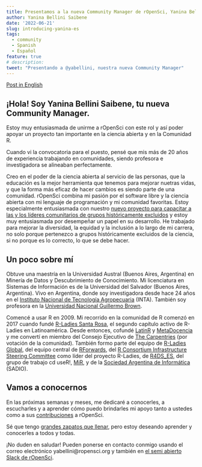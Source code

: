 ```yaml
---
title: Presentamos a la nueva Community Manager de rOpenSci, Yanina Bellini Saibene
author: Yanina Bellini Saibene
date: '2022-06-21'
slug: introducing-yanina-es
tags:
  - community
  - Spanish
  - Español
feature: true  
# description: 
tweet: "Presentando a @yabellini, nuestra nueva Community Manager" 
---
```


[Post in English](/blog/2022/06/21/introducing-yanina/)

## ¡Hola! Soy Yanina Bellini Saibene, tu nueva Community Manager.

Estoy muy entusiasmada de unirme a rOpenSci con este rol y así poder apoyar un proyecto tan importante en la ciencia abierta y en la Comunidad R.

Cuando vi la convocatoria para el puesto, pensé que mis más de 20 años de experiencia trabajando en comunidades, siendo profesora e investigadora se alineaban perfectamente.

Creo en el poder de la ciencia abierta al servicio de las personas, que la educación es la mejor herramienta que tenemos para mejorar nuetras vidas, y que la forma más eficaz de hacer cambios es siendo parte de una comunidad. rOpenSci combina mi pasión por el software libre y la ciencia abierta con mi lenguaje de programación y mi comunidad favoritas. Estoy especialmente entusiasmada con nuestro [nuevo proyecto para capacitar a las y los líderes comunitarios de grupos históricamente excluidos](/blog/2021/12/20/inclusive-leadership-program/) y estoy muy entusiasmada por desempeñar un papel en su desarrollo. He trabajado para mejorar la diversidad, la equidad y la inclusión a lo largo de mi carrera, no solo porque pertenezco a grupos históricamente excluidos de la ciencia, si no porque es lo correcto, lo que se debe hacer.

## Un poco sobre mí

Obtuve una maestría en la Universidad Austral (Buenos Aires, Argentina) en Minería de Datos y Descubrimiento de Conocimiento. Mi licenciatura en Sistemas de Información es de la Universidad del Salvador (Buenos Aires, Argentina). Vivo en Argentina, donde soy investigadora desde hace 24 años en el [Instituto Nacional de Tecnología Agropecuaria](https://www.argentina.gob.ar/inta) (INTA). También soy profesora en la [Universidad Nacional Guillermo Brown](https://www.unab.edu.ar/).

Comencé a usar R en 2009. Mi recorrido en la comunidad de R comenzó en 2017 cuando fundé [R-Ladies Santa Rosa](https://www.meetup.com/es/rladies-santa-rosa/), el segundo capítulo activo de R-Ladies en Latinoamérica. Desde entonces, cofundé [LatinR](https://latin-r.com/) y [MetaDocencia](https://www.metadocencia.org/) y me convertí en miembro del Consejo Ejecutivo de [The Carpentries](https://carpentries.org/) (por votación de la comunidad). También formo parte del equipo de [R-Ladies Global](https://rladies.org/), del equipo central de [RForwards](https://forwards.github.io/), del [R Consortium Infrastructure Steering Committee](https://www.r-consortium.org/about/governance) como líder del proyecto R-Ladies, de [R4DS_ES](https://github.com/cienciadedatos), del grupo de trabajo cd useR!, [MiR](https://mircommunity.com), y de la [Sociedad Argentina de Informática](https://www.sadio.org.ar/) (SADIO).


## Vamos a conocernos

En las próximas semanas y meses, me dedicaré a conocerles, a escucharles y a aprender cómo puedo brindarles mi apoyo tanto a ustedes como a sus [contribuciones](https://contributing.ropensci.org/index.html) a rOpenSci.   

Sé que tengo [grandes zapatos que llenar](/blog/2022/01/14/msg-from-stefanie/), pero estoy deseando aprender y conocerles a todos y todas.

¡No duden en saludar! Pueden ponerse en contacto conmigo usando el correo electrónico yabellini\@ropensci.org y también en [el semi abierto Slack de rOpenSci](https://contributing.ropensci.org/resources.html?q=slack#channels). 
